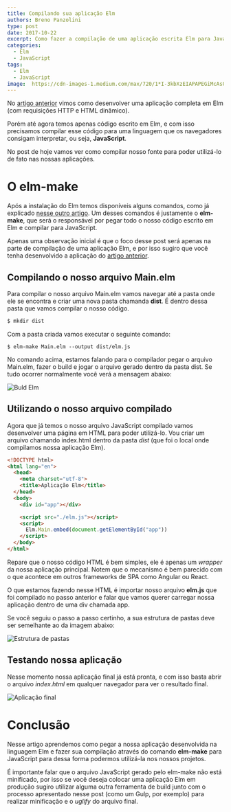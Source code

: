 ```yaml
---
title: Compilando sua aplicação Elm
authors: Breno Panzolini
type: post
date: 2017-10-22
excerpt: Como fazer a compilação de uma aplicação escrita Elm para JavaScript e assim poder utilizar no browser.
categories:
  - Elm
  - JavaScript
tags:
  - Elm
  - JavaScript
image:  https://cdn-images-1.medium.com/max/720/1*I-3kbXzEIAPAPEGiMcAs0A.png
---
```


No [artigo anterior](https://tableless.com.br/primeiro-app-elm) vimos como desenvolver uma aplicação completa em Elm (com requisições HTTP e HTML dinâmico). 

Porém até agora temos apenas código escrito em Elm, e com isso precisamos compilar esse código para uma linguagem que os navegadores consigam interpretar, ou seja, **JavaScript**.

No post de hoje vamos ver como compilar nosso fonte para poder utilizá-lo de fato nas nossas aplicações.

# O elm-make

Após a instalação do Elm temos disponíveis alguns comandos, como já explicado [nesse outro artigo](https://tableless.com.br/elm-hello-world/). Um desses comandos é justamente o **elm-make**, que será o responsável por pegar todo o nosso código escrito em Elm e compilar para JavaScript.

Apenas uma observação inicial é que o foco desse post será apenas na parte de compilação de uma aplicação Elm, e por isso sugiro que você tenha desenvolvido a aplicação do [artigo anterior](https://tableless.com.br/primeiro-app-elm).

## Compilando o nosso arquivo Main.elm

Para compilar o nosso arquivo Main.elm vamos navegar até a pasta onde ele se encontra e criar uma nova pasta chamanda **dist**. É dentro dessa pasta que vamos compilar o nosso código.

```sh
$ mkdir dist
```

Com a pasta criada vamos executar o seguinte comando:

```
$ elm-make Main.elm --output dist/elm.js
```

No comando acima, estamos falando para o compilador pegar o arquivo Main.elm, fazer o build e jogar o arquivo gerado dentro da pasta dist. Se tudo ocorrer normalmente você verá a mensagem abaixo:

![Buld Elm](https://i.imgur.com/5skH9yr.png)

## Utilizando o nosso arquivo compilado

Agora que já temos o nosso arquivo JavaScript compilado vamos desenvolver uma página em HTML para poder utilizá-lo. Vou criar um arquivo chamando index.html dentro da pasta *dist* (que foi o local onde compilamos nossa aplicação Elm).

```html
<!DOCTYPE html>
<html lang="en">
  <head>
    <meta charset="utf-8">
    <title>Aplicação Elm</title>
  </head>
  <body>
    <div id="app"></div>

    <script src="./elm.js"></script>
    <script>
      Elm.Main.embed(document.getElementById("app"))
    </script>
  </body>
</html>
```

Repare que o nosso código HTML é bem simples, ele é apenas um *wrapper* da nossa aplicação principal. Notem que o mecanismo é bem parecido com o que acontece em outros frameworks de SPA como Angular ou React.

O que estamos fazendo nesse HTML é importar nosso arquivo **elm.js** que foi compilado no passo anterior e falar que vamos querer carregar nossa aplicação dentro de uma div chamada app.

Se você seguiu o passo a passo certinho, a sua estrutura de pastas deve ser semelhante ao da imagem abaixo:

![Estrutura de pastas](https://i.imgur.com/XozyDRa.png)

## Testando nossa aplicação

Nesse momento nossa aplicação final já está pronta, e com isso basta abrir o arquivo *index.html* em qualquer navegador para ver o resultado final.

![Aplicação final](https://i.imgur.com/DPKNEWJ.png)

# Conclusão

Nesse artigo aprendemos como pegar a nossa aplicação desenvolvida na linguagem Elm e fazer sua compilação através do comando **elm-make** para JavaScript para dessa forma podermos utilizá-la nos nossos projetos.

É importante falar que o arquivo JavaScript gerado pelo elm-make não está minificado, por isso se você deseja colocar uma aplicação Elm em produção sugiro utilizar alguma outra ferramenta de build junto com o processo apresentado nesse post (como um Gulp, por exemplo) para realizar minificação e o *uglify* do arquivo final.
